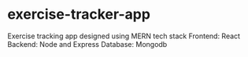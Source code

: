 # exercise-tracker-app
Exercise tracking app designed using MERN tech stack
Frontend: React
Backend: Node and Express
Database: Mongodb
